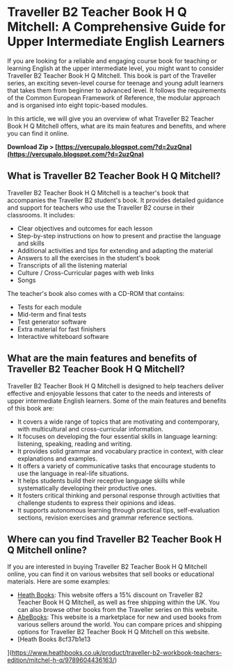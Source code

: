 
 
# Traveller B2 Teacher Book H Q Mitchell: A Comprehensive Guide for Upper Intermediate English Learners
  
If you are looking for a reliable and engaging course book for teaching or learning English at the upper intermediate level, you might want to consider Traveller B2 Teacher Book H Q Mitchell. This book is part of the Traveller series, an exciting seven-level course for teenage and young adult learners that takes them from beginner to advanced level. It follows the requirements of the Common European Framework of Reference, the modular approach and is organised into eight topic-based modules.
  
In this article, we will give you an overview of what Traveller B2 Teacher Book H Q Mitchell offers, what are its main features and benefits, and where you can find it online.
 
**Download Zip &gt; [https://vercupalo.blogspot.com/?d=2uzQna](https://vercupalo.blogspot.com/?d=2uzQna)**


  
## What is Traveller B2 Teacher Book H Q Mitchell?
  
Traveller B2 Teacher Book H Q Mitchell is a teacher's book that accompanies the Traveller B2 student's book. It provides detailed guidance and support for teachers who use the Traveller B2 course in their classrooms. It includes:
  
- Clear objectives and outcomes for each lesson
- Step-by-step instructions on how to present and practise the language and skills
- Additional activities and tips for extending and adapting the material
- Answers to all the exercises in the student's book
- Transcripts of all the listening material
- Culture / Cross-Curricular pages with web links
- Songs

The teacher's book also comes with a CD-ROM that contains:

- Tests for each module
- Mid-term and final tests
- Test generator software
- Extra material for fast finishers
- Interactive whiteboard software

## What are the main features and benefits of Traveller B2 Teacher Book H Q Mitchell?
  
Traveller B2 Teacher Book H Q Mitchell is designed to help teachers deliver effective and enjoyable lessons that cater to the needs and interests of upper intermediate English learners. Some of the main features and benefits of this book are:

- It covers a wide range of topics that are motivating and contemporary, with multicultural and cross-curricular information.
- It focuses on developing the four essential skills in language learning: listening, speaking, reading and writing.
- It provides solid grammar and vocabulary practice in context, with clear explanations and examples.
- It offers a variety of communicative tasks that encourage students to use the language in real-life situations.
- It helps students build their receptive language skills while systematically developing their productive ones.
- It fosters critical thinking and personal response through activities that challenge students to express their opinions and ideas.
- It supports autonomous learning through practical tips, self-evaluation sections, revision exercises and grammar reference sections.

## Where can you find Traveller B2 Teacher Book H Q Mitchell online?
  
If you are interested in buying Traveller B2 Teacher Book H Q Mitchell online, you can find it on various websites that sell books or educational materials. Here are some examples:

- [Heath Books](https://www.heathbooks.co.uk/product/traveller-b2-teachers-book/mitchel-h-q/9789604436187/): This website offers a 15% discount on Traveller B2 Teacher Book H Q Mitchell, as well as free shipping within the UK. You can also browse other books from the Traveller series on this website.
- [AbeBooks](https://www.abebooks.com/9789604436187/TRAVELLER-LEVEL-B2-TEACHERS-BOOK-960443618X/plp): This website is a marketplace for new and used books from various sellers around the world. You can compare prices and shipping options for Traveller B2 Teacher Book H Q Mitchell on this website.
- [Heath Books 8cf37b1e13


](https://www.heathbooks.co.uk/product/traveller-b2-workbook-teachers-edition/mitchel-h-q/9789604436163/)